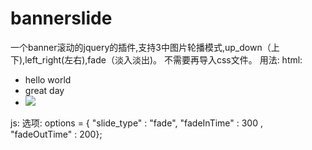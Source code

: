 bannerslide
===========
一个banner滚动的jquery的插件,支持3中图片轮播模式,up_down（上下),left_right(左右),fade（淡入淡出)。
不需要再导入css文件。
用法:
html:
<ul class="slider">
<li><div>hello world</div></li>
<li><a> great day</a></li>
<li><img src="a.jpg"></img></li>
</ul>
js:
<script type="text/javascript">
$(".slider").bannerslide();
</script>
选项:
options = { "slide_type" : "fade", "fadeInTime" : 300 , "fadeOutTime" : 200};
